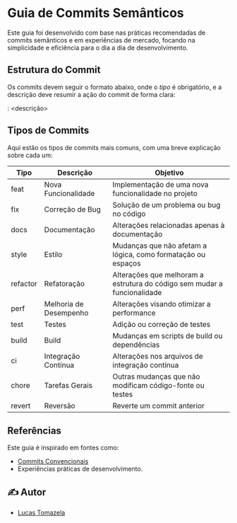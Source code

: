 # Guia de Commits Semânticos

Este guia foi desenvolvido com base nas práticas recomendadas de commits semânticos e em experiências de mercado, focando na simplicidade e eficiência para o dia a dia de desenvolvimento.

## Estrutura do Commit
Os commits devem seguir o formato abaixo, onde o _tipo_ é obrigatório, e a descrição deve resumir a ação do commit de forma clara:

<tipo>: <descrição>


## Tipos de Commits
Aqui estão os tipos de commits mais comuns, com uma breve explicação sobre cada um:

| Tipo      | Descrição                          | Objetivo                                                |
|-----------|------------------------------------|---------------------------------------------------------|
| feat      | Nova Funcionalidade                | Implementação de uma nova funcionalidade no projeto      |
| fix       | Correção de Bug                    | Solução de um problema ou bug no código                 |
| docs      | Documentação                       | Alterações relacionadas apenas à documentação           |
| style     | Estilo                             | Mudanças que não afetam a lógica, como formatação ou espaços |
| refactor  | Refatoração                        | Alterações que melhoram a estrutura do código sem mudar a funcionalidade |
| perf      | Melhoria de Desempenho             | Alterações visando otimizar a performance               |
| test      | Testes                             | Adição ou correção de testes                            |
| build     | Build                              | Mudanças em scripts de build ou dependências            |
| ci        | Integração Contínua                | Alterações nos arquivos de integração contínua           |
| chore     | Tarefas Gerais                     | Outras mudanças que não modificam código-fonte ou testes |
| revert    | Reversão                           | Reverte um commit anterior                              |

## Referências
Este guia é inspirado em fontes como:
- [Commits Convencionais](https://www.conventionalcommits.org/pt-br/v1.0.0/)
- Experiências práticas de desenvolvimento.

## ✍️ Autor

* [Lucas Tomazela](https://github.com/LucasFTomazela)
